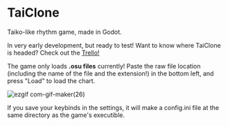 # TaiClone
Taiko-like rhythm game, made in Godot.

In very early development, but ready to test! Want to know where TaiClone is headed? Check out the [Trello!](https://trello.com/b/kDb8ZxHf/taiclone)

The game only loads **.osu files** currently! Paste the raw file location (including the name of the file and the extension!) in the bottom left, and press "Load" to load the chart.

![ezgif com-gif-maker(26)](https://user-images.githubusercontent.com/26314613/177951029-ae87bb00-276a-4aad-b66a-e3c9004d8ec7.gif)

If you save your keybinds in the settings, it will make a config.ini file at the same directory as the game's executible.
